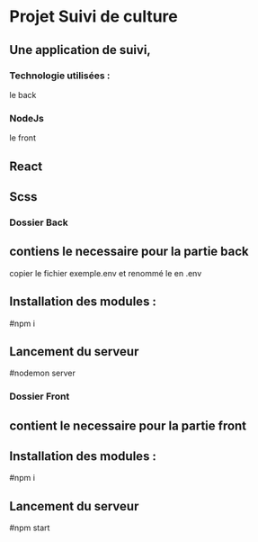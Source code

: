 # Projet Suivi de culture 

## Une application de suivi, 

### Technologie utilisées : 
le back
### NodeJs ###

le front
## React
## Scss


### Dossier Back
## contiens le necessaire pour la partie back
copier le fichier exemple.env et renommé le en .env
## Installation des modules :
#npm i 

## Lancement du serveur
#nodemon server

### Dossier Front
## contient le necessaire pour la partie front

## Installation des modules :
#npm i 

## Lancement du serveur
#npm start
